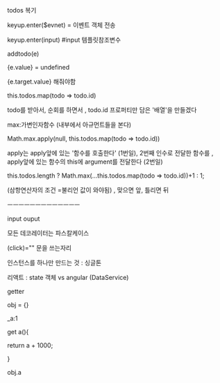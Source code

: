 todos 복기



keyup.enter($evnet) = 이벤트 객체 전송

keyup.enter(input) #input 템플릿참조변수





addtodo(e)

{e.value} = undefined 

{e.target.value} 해줘야함





this.todos.map(todo => todo.id)



todo를 받아서, 순회를 하면서 , todo.id 프로퍼티만 담은 '배열'을 만들겠다



max:가변인자함수 (내부에서 아규먼트들을 본다)



Math.max.apply(null, this.todos.map(todo => todo.id))



apply는 apply앞에 있는 '함수를 호출한다' (1번일), 2번째 인수로 전달한 함수를 , apply앞에 있는 함수의 this에 argument를 전달한다 (2번일)



this.todos.length ? Math.max(...this.todos.map(todo => todo.id))+1 : 1;



(삼항연산자의 조건 =불리언 값이 와야됨) , 맞으면 앞, 틀리면 뒤 









ㅡㅡㅡㅡㅡㅡㅡㅡㅡㅡㅡㅡㅡ





input ouput

모든 데코레이터는 파스칼케이스



(click)="" 문을 쓰는자리





인스턴스를 하나만 만드는 것 : 싱글톤                                                                                                                                 







리액트 : state 객체 vs angular (DataService)





getter





obj = {}

_a:1



get a(){

 return a + 1000;

}



obj.a 